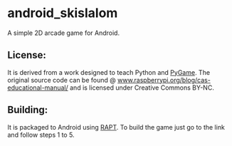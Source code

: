 # android_skislalom

A simple 2D arcade game for Android. 

## License:
It is derived from a work designed to teach Python and [PyGame](http://www.pygame.org/). The original source code can be found @ www.raspberrypi.org/blog/cas-educational-manual/ and is licensed under Creative Commons BY-NC.

## Building:
It is packaged to Android using [RAPT](https://github.com/renpytom/rapt-pygame-example). To build the game just go to the link and follow steps 1 to 5.

